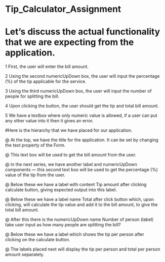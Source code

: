 # Tip_Calculator_Assignment
 
# Let’s discuss the actual functionality that we are expecting from the application.

1 First, the user will enter the bill amount.

2 Using the second numericUpDown box, the user will input the percentage (%) of the tip applicable for the service.

3 Using the third numericUpDown box, the user will input the number of people for splitting the bill.

4 Upon clicking the button, the user should get the tip and total bill amount.

5 We have a textbox where only numeric value is allowed, if a user can put any other value into it then it gives an error.


#Here is the hierarchy that we have placed for our application.

@ At the top, we have the title for the application. It can be set by changing the text property of the Form.

@ This text box will be used to get the bill amount from the user.

@ In the next series, we have another label and numericUpDown components — this second text box will be used to get the percentage (%) value of the tip from the user.

@ Below these we have a label with content Tip amount after clicking calculate button, giving expected output into this label.

@ Below these we have a label name Total after click button which, upon clicking, will calculate the tip value and add it to the bill amount, to give the total bill amount.

@ After this there is the numericUpDown name Number of person (label) take user input as how many people are splitting the bill?

@ Below these we have a label which shows the tip per person after clicking on the calculate button.

@ The labels placed next will display the tip per person  and total per person amount separately.

